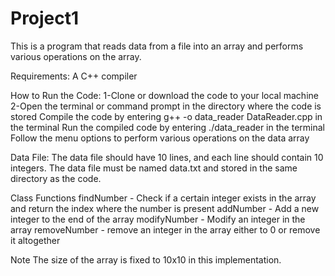 # Project1

This is a program that reads data from a file into an array and performs various operations on the array.

Requirements:
A C++ compiler

How to Run the Code:
1-Clone or download the code to your local machine
2-Open the terminal or command prompt in the directory where the code is stored
Compile the code by entering g++ -o data_reader DataReader.cpp in the terminal
Run the compiled code by entering ./data_reader in the terminal
Follow the menu options to perform various operations on the data array

Data File:
The data file should have 10 lines, and each line should contain 10 integers. The data file must be named data.txt and stored in the same directory as the code.

Class Functions
findNumber - Check if a certain integer exists in the array and return the index where the number is present
addNumber - Add a new integer to the end of the array
modifyNumber - Modify an integer in the array 
removeNumber - remove an integer in the array either to 0 or remove it altogether

Note
The size of the array is fixed to 10x10 in this implementation.
